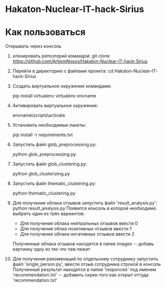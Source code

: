 # Hakaton-Nuclear-IT-hack-Sirius

# Как пользоваться
Открывать через консоль
1. клонировать репозторий командой: git clone https://github.com/ArtiomNosov/Hakaton-Nuclear-IT-hack-Sirius
2. Перейти в директорию с файлами проекта: cd Hakaton-Nuclear-IT-hack-Sirius
3. Cоздать виртуальное окружение командами:

    pip install virtualenv
    virtualenv envname

4. Активировать виртуальное окружение:

    envname\scripts\activate

5. Установить необходимые пакеты:

    pip install -r requirements.txt

6. Запустить файл glob_preprocessing.py:

    python glob_preprocessing.py

7. Запустить файл glob_clustering.py:

    python glob_clusterizing.py

8. Запустить файл thematic_clustering.py:

    python thematic_clustering.py

9. Для получения облака отзывов запустить файл 'result_analysis.py':
    python result_analysis.py
    Появится консоль в которой необходимо выбрать один из трёх вариантов:
    - Для получения облака нейтральных отзывов ввести 0
    - Для получения облка позитивных отзывов ввести 1
    - Для получения облака негативных отзывов ввести 2
   
   Полученные облака отзывов находятся в папке images -- добавь картинку одну из тех что там лежит

10. Для получения рекоменаций по отдельному сотруднику запустить файл 'single_person.py', ввести отзыв сотрудника строкой в консоль
   Полученный результат находится в папке 'responces' под именем 'recommendation.txt' -- добавить скрин того как открыт оттуда 'recommendation.txt'
